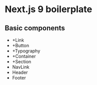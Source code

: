 # Next.js 9 boilerplate

## Basic components
- +Link
- +Button
- +Typography
- +Container
- +Section
- NavLink
- Header
- Footer
